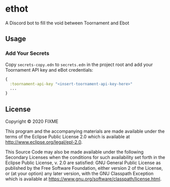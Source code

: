 # ethot

A Discord bot to fill the void between Toornament and Ebot

## Usage

### Add Your Secrets
Copy `secrets-copy.edn` to `secrets.edn` in the project root and add your Toornament
API key and eBot credentials:
```clojure
{
  :toornament-api-key "<insert-toornament-api-key-here>"
  ...
}
```

## License

Copyright © 2020 FIXME

This program and the accompanying materials are made available under the
terms of the Eclipse Public License 2.0 which is available at
http://www.eclipse.org/legal/epl-2.0.

This Source Code may also be made available under the following Secondary
Licenses when the conditions for such availability set forth in the Eclipse
Public License, v. 2.0 are satisfied: GNU General Public License as published by
the Free Software Foundation, either version 2 of the License, or (at your
option) any later version, with the GNU Classpath Exception which is available
at https://www.gnu.org/software/classpath/license.html.
